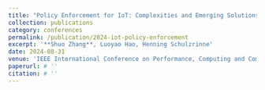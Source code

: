 ```yaml
---
title: "Policy Enforcement for IoT: Complexities and Emerging Solutions"
collection: publications
category: conferences
permalink: /publication/2024-iot-policy-enforcement
excerpt: '**Shuo Zhang**, Luoyao Hao, Henning Schulzrinne'
date: 2024-08-31
venue: 'IEEE International Conference on Performance, Computing and Communications (IPCCC)'
paperurl: # ''
citation: # ''
---
```


